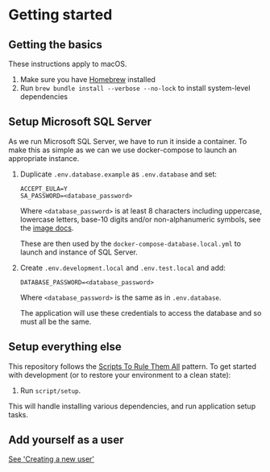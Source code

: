 # Getting started

## Getting the basics

These instructions apply to macOS.

1. Make sure you have [Homebrew](https://brew.sh/) installed
1. Run `brew bundle install --verbose --no-lock` to install system-level
   dependencies

## Setup Microsoft SQL Server

As we run Microsoft SQL Server, we have to run it inside a container. To make
this as simple as we can we use docker-compose to launch an appropriate
instance.

1. Duplicate `.env.database.example` as `.env.database` and set:

   ```
   ACCEPT_EULA=Y
   SA_PASSWORD=<database_password>
   ```

   Where `<database_password>` is at least 8 characters including uppercase,
   lowercase letters, base-10 digits and/or non-alphanumeric symbols, see the
   [image docs](https://hub.docker.com/_/microsoft-mssql-server).

   These are then used by the `docker-compose-database.local.yml` to launch and
   instance of SQL Server.

1. Create `.env.development.local` and `.env.test.local` and add:

   ```
   DATABASE_PASSWORD=<database_password>
   ```

   Where `<database_password>` is the same as in `.env.database`.

   The application will use these credentials to access the database and so must
   all be the same.

## Setup everything else

This repository follows the
[Scripts To Rule Them All](https://github.com/dxw/tech-team-rfcs/blob/main/rfc-023-use-scripts-to-rule-them-all.md)
pattern. To get started with development (or to restore your environment to a
clean state):

1. Run `script/setup`.

This will handle installing various dependencies, and run application setup
tasks.

## Add yourself as a user

[See 'Creating a new user'](/doc/users-accounts.md#creating-a-new-user)
